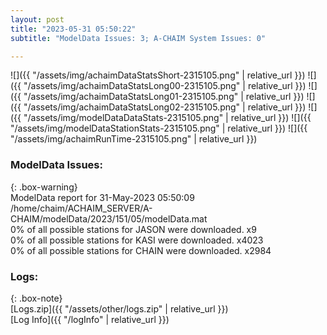 ```yaml
---
layout: post
title: "2023-05-31 05:50:22"
subtitle: "ModelData Issues: 3; A-CHAIM System Issues: 0"

---
```


![]({{ "/assets/img/achaimDataStatsShort-2315105.png" | relative_url }})
![]({{ "/assets/img/achaimDataStatsLong00-2315105.png" | relative_url }})
![]({{ "/assets/img/achaimDataStatsLong01-2315105.png" | relative_url }})
![]({{ "/assets/img/achaimDataStatsLong02-2315105.png" | relative_url }})
![]({{ "/assets/img/modelDataDataStats-2315105.png" | relative_url }})
![]({{ "/assets/img/modelDataStationStats-2315105.png" | relative_url }})
![]({{ "/assets/img/achaimRunTime-2315105.png" | relative_url }})


### ModelData Issues:  
  
{: .box-warning}  
 ModelData report for 31-May-2023 05:50:09   
 /home/chaim/ACHAIM_SERVER/A-CHAIM/modelData/2023/151/05/modelData.mat   
 0% of all possible stations for JASON were downloaded. x9   
 0% of all possible stations for KASI were downloaded. x4023   
 0% of all possible stations for CHAIN were downloaded. x2984   
  


### Logs:  
  
{: .box-note}  
[Logs.zip]({{ "/assets/other/logs.zip" | relative_url }})  
[Log Info]({{ "/logInfo" | relative_url }})  
